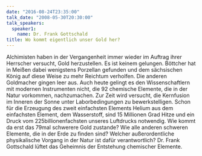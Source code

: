 ```yaml
---
date: "2016-08-24T23:35:00"
talk_date: "2008-05-30T20:30:00"
talk_speakers:
  speaker1:
    name: Dr. Frank Gottschald
title: Wo kommt eigentlich unser Gold her?
---
```


Alchimisten haben in der Vergangenheit immer wieder im Auftrag ihrer Herrscher versucht, Gold herzustellen. Es ist keinem gelungen. Böttcher hat in Meißen dabei wenigstens Porzellan gefunden und dem sächsischen König auf diese Weise zu mehr Reichtum verholfen. Die anderen Goldmacher gingen leer aus.
Auch heute gelingt es den Wissenschaftlern mit modernen Instrumenten nicht, die 92 chemische Elemente, die in der Natur vorkommen, nachzumachen. Zur Zeit wird versucht, die Kernfusion im Inneren der Sonne unter Laborbedingungen zu bewerkstelligen. Schon für die Erzeugung des zweit einfachsten Elements Helium aus dem einfachsten Element, dem Wasserstoff, sind 15 Millionen Grad Hitze und ein Druck vom 225billionenfachsten unseres Luftdrucks notwendig.
Wie kommt da erst das 79mal schwerere Gold zustande? Wie alle anderen schweren Elemente, die in der Erde zu finden sind? Welcher außerordentliche physikalische Vorgang in der Natur ist dafür verantwortlich?
Dr. Frank Gottschald lüftet das Geheimnis der Entstehung chemischer Elemente.
